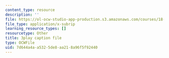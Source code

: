 ```yaml
---
content_type: resource
description: ''
file: https://ol-ocw-studio-app-production.s3.amazonaws.com/courses/18-086-mathematical-methods-for-engineers-ii-spring-2006/7d644a4aa5325de8aa218a96f5f92440_zha1744fTRs.vtt
file_type: application/x-subrip
learning_resource_types: []
resourcetype: Other
title: 3play caption file
type: OCWFile
uid: 7d644a4a-a532-5de8-aa21-8a96f5f92440
---
```

